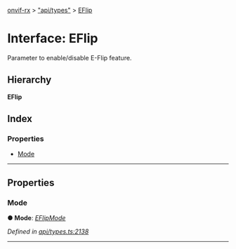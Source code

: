 [onvif-rx](../README.md) > ["api/types"](../modules/_api_types_.md) > [EFlip](../interfaces/_api_types_.eflip.md)

# Interface: EFlip

Parameter to enable/disable E-Flip feature.

## Hierarchy

**EFlip**

## Index

### Properties

* [Mode](_api_types_.eflip.md#mode)

---

## Properties

<a id="mode"></a>

###  Mode

**● Mode**: *[EFlipMode](../enums/_api_types_.eflipmode.md)*

*Defined in [api/types.ts:2138](https://github.com/patrickmichalina/onvif-rx/blob/3ab1739/src/api/types.ts#L2138)*

___

